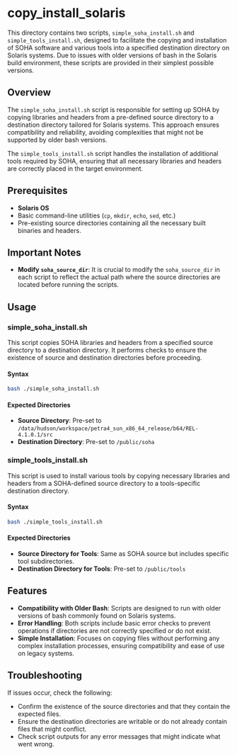 # copy_install_solaris

This directory contains two scripts, `simple_soha_install.sh` and `simple_tools_install.sh`, designed to facilitate the copying and installation of SOHA software and various tools into a specified destination directory on Solaris systems. Due to issues with older versions of bash in the Solaris build environment, these scripts are provided in their simplest possible versions.

## Overview

The `simple_soha_install.sh` script is responsible for setting up SOHA by copying libraries and headers from a pre-defined source directory to a destination directory tailored for Solaris systems. This approach ensures compatibility and reliability, avoiding complexities that might not be supported by older bash versions.

The `simple_tools_install.sh` script handles the installation of additional tools required by SOHA, ensuring that all necessary libraries and headers are correctly placed in the target environment.

## Prerequisites

- **Solaris OS**
- Basic command-line utilities (`cp`, `mkdir`, `echo`, `sed`, etc.)
- Pre-existing source directories containing all the necessary built binaries and headers.

## Important Notes

- **Modify `soha_source_dir`**: It is crucial to modify the `soha_source_dir` in each script to reflect the actual path where the source directories are located before running the scripts.

## Usage

### simple_soha_install.sh

This script copies SOHA libraries and headers from a specified source directory to a destination directory. It performs checks to ensure the existence of source and destination directories before proceeding.

#### Syntax

```bash
bash ./simple_soha_install.sh
```

#### Expected Directories

- **Source Directory**: Pre-set to `/data/hudson/workspace/petra4_sun_x86_64_release/b64/REL-4.1.0.1/src`
- **Destination Directory**: Pre-set to `/public/soha`

### simple_tools_install.sh

This script is used to install various tools by copying necessary libraries and headers from a SOHA-defined source directory to a tools-specific destination directory.

#### Syntax

```bash
bash ./simple_tools_install.sh
```

#### Expected Directories

- **Source Directory for Tools**: Same as SOHA source but includes specific tool subdirectories.
- **Destination Directory for Tools**: Pre-set to `/public/tools`

## Features

- **Compatibility with Older Bash**: Scripts are designed to run with older versions of bash commonly found on Solaris systems.
- **Error Handling**: Both scripts include basic error checks to prevent operations if directories are not correctly specified or do not exist.
- **Simple Installation**: Focuses on copying files without performing any complex installation processes, ensuring compatibility and ease of use on legacy systems.

## Troubleshooting

If issues occur, check the following:

- Confirm the existence of the source directories and that they contain the expected files.
- Ensure the destination directories are writable or do not already contain files that might conflict.
- Check script outputs for any error messages that might indicate what went wrong.